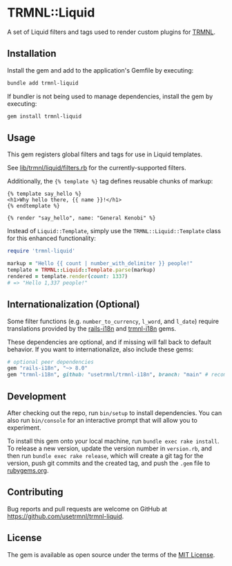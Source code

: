 # TRMNL::Liquid

A set of Liquid filters and tags used to render custom plugins for [TRMNL](https://usetrmnl.com).

## Installation

Install the gem and add to the application's Gemfile by executing:

```bash
bundle add trmnl-liquid
```

If bundler is not being used to manage dependencies, install the gem by executing:

```bash
gem install trmnl-liquid
```

## Usage

This gem registers global filters and tags for use in Liquid templates.

See [lib/trmnl/liquid/filters.rb](lib/trmnl/liquid/filters.rb) for the currently-supported filters.

Additionally, the `{% template %}` tag defines reusable chunks of markup:

```liquid
{% template say_hello %}
<h1>Why hello there, {{ name }}!</h1>
{% endtemplate %}

{% render "say_hello", name: "General Kenobi" %}
```

Instead of `Liquid::Template`, simply use the `TRMNL::Liquid::Template` class for this enhanced functionality:

```ruby
require 'trmnl-liquid'

markup = "Hello {{ count | number_with_delimiter }} people!"
template = TRMNL::Liquid::Template.parse(markup)
rendered = template.render(count: 1337)
# => "Hello 1,337 people!"
```

## Internationalization (Optional)

Some filter functions (e.g. `number_to_currency`, `l_word`, and `l_date`) require translations provided by the [rails-i18n](https://rubygems.org/gems/rails-i18n) and [trmnl-i18n](https://rubygems.org/gems/trmnl-i18n) gems.

These dependencies are optional, and if missing will fall back to default behavior. If you want to internationalize, also include these gems:

```ruby
# optional peer dependencies
gem "rails-i18n", "~> 8.0"
gem "trmnl-i18n", github: "usetrmnl/trmnl-i18n", branch: "main" # recommended for the latest changes
```

## Development

After checking out the repo, run `bin/setup` to install dependencies. You can also run `bin/console` for an interactive prompt that will allow you to experiment.

To install this gem onto your local machine, run `bundle exec rake install`. To release a new version, update the version number in `version.rb`, and then run `bundle exec rake release`, which will create a git tag for the version, push git commits and the created tag, and push the `.gem` file to [rubygems.org](https://rubygems.org).

## Contributing

Bug reports and pull requests are welcome on GitHub at https://github.com/usetrmnl/trmnl-liquid.

## License

The gem is available as open source under the terms of the [MIT License](https://opensource.org/licenses/MIT).
